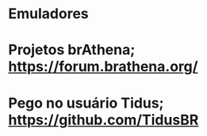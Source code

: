 # Emuladores
# Projetos brAthena; https://forum.brathena.org/
# Pego no usuário Tidus; https://github.com/TidusBR
